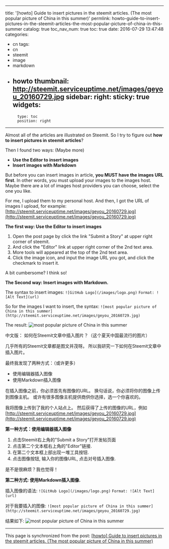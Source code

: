 
---
title: '[howto] Guide to insert pictures in the steemit articles. (The most popular picture of China in this summer)'
permlink: howto-guide-to-insert-pictures-in-the-steemit-articles-the-most-popular-picture-of-china-in-this-summer
catalog: true
toc_nav_num: true
toc: true
date: 2016-07-29 13:47:48
categories:
- cn
tags:
- cn
- steemit
- image
- markdown
- howto
thumbnail: http://steemit.serviceuptime.net/images/geyou_20160729.jpg
sidebar:
    right:
        sticky: true
widgets:
    -
        type: toc
        position: right
---


Almost all of the articles are illustrated on Steemit.
So I try to figure out **how to insert pictures in steemit articles**?

Then I found two ways: (Maybe more)

* **Use the Editor to insert images**
* **Insert images with Markdown**

But before you can insert images in article, **you MUST have the images URL first**.
In other words,  you must upload your images to the images host.
Maybe there are a lot of images host providers you can choose, select the one you like.

For me, I upload them to my personal host.
And then, I got the URL of images I upload, for example:
[http://steemit.serviceuptime.net/images/geyou_20160729.jpg](http://steemit.serviceuptime.net/images/geyou_20160729.jpg)

**The first way: Use the Editor to insert images**
1.  Open the post page by click the link "Submit a Story"  at upper right corner of steemit.
2.  And click the "Editor" link at upper right corner of the 2nd  text area.
3.  More tools will appeared at the top of the 2nd  text area.
4.  Click the image icon, and input the image URL you got, and click the checkmark to insert it.

A bit cumbersome? I think so!

**The Second way: Insert images with Markdown.**

The syntax to insert images:
`![GitHub Logo](/images/logo.png)`
`Format: ![Alt Text](url)`

So for the images I want to insert, the syntax:
`![most popular picture of China in this summer](http://steemit.serviceuptime.net/images/geyou_20160729.jpg)`

The result:
 ![most popular picture of China in this summer](http://steemit.serviceuptime.net/images/geyou_20160729.jpg)


中文版：
如何在Steemit文章中插入图片？（这个夏天中国最流行的图片）

几乎所有的Steemit文章都是图文并茂呀。
所以我研究一下如何在Steemit文章中插入图片。

最终我发现了两种方式：（或许更多）
* 使用编辑器插入图像
* 使用Markdown插入图像

在插入图像之前，你必须首先有图像的URL。
换句话说，你必须将你的图像上传到图像主机。
或许有很多图像主机提供商供你选择，选一个你喜欢的。

我将图像上传到了我的个人站点上。
然后获得了上传的图像的URL，例如
[http://steemit.serviceuptime.net/images/geyou_20160729.jpg](http://steemit.serviceuptime.net/images/geyou_20160729.jpg)

**第一种方式：使用编辑器插入图像**
1.  点击Steemit右上角的"Submit a Story"打开发帖页面
2.  点击第二个文本框右上角的"Editor"链接.
3.  在第二个文本框上部出现一堆工具按钮.
4.  点击图像按钮, 输入你的图像URL, 点击对号插入图像.

是不是很麻烦？我也觉得！

**第二种方式: 使用Markdown插入图像.**

插入图像的语法:
`![GitHub Logo](/images/logo.png)`
`Format: ![Alt Text](url)`

对于我要插入的图像:
`![most popular picture of China in this summer](http://steemit.serviceuptime.net/images/geyou_20160729.jpg)`

结果如下:
 ![most popular picture of China in this summer](http://steemit.serviceuptime.net/images/geyou_20160729.jpg)

- - -

This page is synchronized from the post: [[howto] Guide to insert pictures in the steemit articles. (The most popular picture of China in this summer)](https://steemit.com/@oflyhigh/howto-guide-to-insert-pictures-in-the-steemit-articles-the-most-popular-picture-of-china-in-this-summer)
